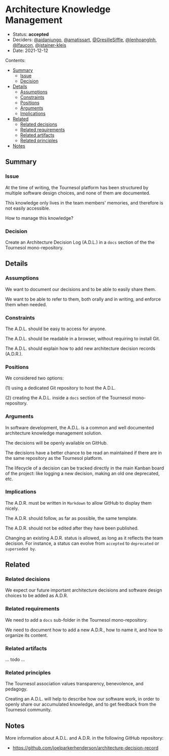 # Architecture Knowledge Management

* Status: **accepted** 
* Deciders: [@aidanjungo][gh-aidanjungo], [@amatissart][gh-amatissart],
  [@GresilleSiffle][gh-gresillesiffle], [@lenhoanglnh][gh-lenhoanglnh],
  [@lfaucon][gh-lfaucon], [@jstainer-kleis][gh-jstainer-kleis]
* Date: 2021-12-12

Contents:

* [Summary](#summary)
  * [Issue](#issue)
  * [Decision](#decision)
* [Details](#details)
  * [Assumptions](#assumptions)
  * [Constraints](#constraints)
  * [Positions](#positions)
  * [Arguments](#arguments)
  * [Implications](#implications)
* [Related](#related)
  * [Related decisions](#related-decisions)
  * [Related requirements](#related-requirements)
  * [Related artifacts](#related-artifacts)
  * [Related principles](#related-principles)
* [Notes](#notes)

## Summary

### Issue

At the time of writing, the Tournesol platform has been structured by multiple
software design choices, and none of them are documented.

This knowledge only lives in the team members' memories, and therefore is not
easily accessible.

How to manage this knowledge?

### Decision

Create an Architecture Decision Log (A.D.L.) in a `docs` section of the the
Tournesol mono-repository.

## Details

### Assumptions

We want to document our decisions and to be able to easily share them.

We want to be able to refer to them, both orally and in writing, and enforce
them when needed.

### Constraints

The A.D.L. should be easy to access for anyone.

The A.D.L. should be readable in a browser, without requiring to install Git.

The A.D.L. should explain how to add new architecture decision records (A.D.R.).

### Positions

We considered two options:

(1) using a dedicated Git repository to host the A.D.L.

(2) creating the A.D.L. inside a `docs` section of the Tournesol
mono-repository.

### Arguments

In software development, the A.D.L. is a common and well documented
architecture knowledge management  solution.

The decisions will be openly available on GitHub.

The decisions have a better chance to be read an maintained if there are in
the same repository as the Tournesol platform.

The lifecycle of a decision can be tracked directly in the main Kanban board
of the project: like logging a new decision, making an old one deprecated,
etc. 

### Implications

The A.D.R. must be written in `Markdown` to allow GitHub to display them
nicely.

The A.D.R. should follow, as far as possible, the same template.

The A.D.R. should not be edited after they have been published.

Changing an existing A.D.R. status is allowed, as long as it reflects the team
decision. For instance, a status can evolve from `accepted` to `deprecated` or
`superseded by`.

## Related

### Related decisions

We expect our future important architecture decisions and software design
choices to be added as A.D.R.

### Related requirements

We need to add a `docs` sub-folder in the Tournesol mono-repository.

We need to document how to add a new A.D.R., how to name it, and how to
organize its content.

### Related artifacts

... todo ...

### Related principles

The Tournesol association values transparency, benevolence, and pedagogy.

Creating an A.D.L. will help to describe how our software work, in order to
openly share our accumulated knowledge, and to get feedback from the Tournesol
community.

## Notes

More information about A.D.L. and A.D.R. in the following GitHub repository:
- https://github.com/joelparkerhenderson/architecture-decision-record

[gh-aidanjungo]: https://github.com/aidanjungo
[gh-amatissart]: https://github.com/amatissart
[gh-gresillesiffle]: https://github.com/gresillesiffle
[gh-jstainer-kleis]: https://github.com/jstainer-kleis
[gh-lenhoanglnh]: https://github.com/lenhoanglnh
[gh-lfaucon]: https://github.com/lfaucon
[gh-sandre35]: https://github.com/sandre35
